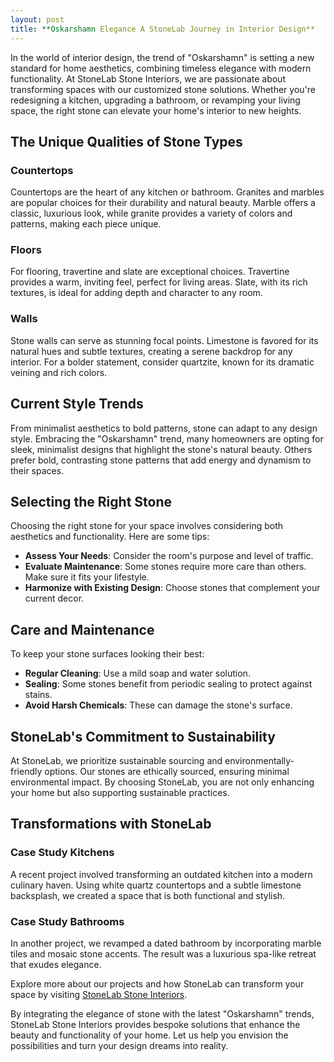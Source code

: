 ```yaml
---
layout: post
title: **Oskarshamn Elegance A StoneLab Journey in Interior Design**
---
```



In the world of interior design, the trend of "Oskarshamn" is setting a new standard for home aesthetics, combining timeless elegance with modern functionality. At StoneLab Stone Interiors, we are passionate about transforming spaces with our customized stone solutions. Whether you're redesigning a kitchen, upgrading a bathroom, or revamping your living space, the right stone can elevate your home's interior to new heights.

## The Unique Qualities of Stone Types

### Countertops

Countertops are the heart of any kitchen or bathroom. Granites and marbles are popular choices for their durability and natural beauty. Marble offers a classic, luxurious look, while granite provides a variety of colors and patterns, making each piece unique.

### Floors

For flooring, travertine and slate are exceptional choices. Travertine provides a warm, inviting feel, perfect for living areas. Slate, with its rich textures, is ideal for adding depth and character to any room.

### Walls

Stone walls can serve as stunning focal points. Limestone is favored for its natural hues and subtle textures, creating a serene backdrop for any interior. For a bolder statement, consider quartzite, known for its dramatic veining and rich colors.

## Current Style Trends

From minimalist aesthetics to bold patterns, stone can adapt to any design style. Embracing the "Oskarshamn" trend, many homeowners are opting for sleek, minimalist designs that highlight the stone's natural beauty. Others prefer bold, contrasting stone patterns that add energy and dynamism to their spaces.

## Selecting the Right Stone

Choosing the right stone for your space involves considering both aesthetics and functionality. Here are some tips:

- **Assess Your Needs**: Consider the room's purpose and level of traffic.
- **Evaluate Maintenance**: Some stones require more care than others. Make sure it fits your lifestyle.
- **Harmonize with Existing Design**: Choose stones that complement your current decor.

## Care and Maintenance

To keep your stone surfaces looking their best:

- **Regular Cleaning**: Use a mild soap and water solution.
- **Sealing**: Some stones benefit from periodic sealing to protect against stains.
- **Avoid Harsh Chemicals**: These can damage the stone's surface.

## StoneLab's Commitment to Sustainability

At StoneLab, we prioritize sustainable sourcing and environmentally-friendly options. Our stones are ethically sourced, ensuring minimal environmental impact. By choosing StoneLab, you are not only enhancing your home but also supporting sustainable practices.

## Transformations with StoneLab

### Case Study Kitchens

A recent project involved transforming an outdated kitchen into a modern culinary haven. Using white quartz countertops and a subtle limestone backsplash, we created a space that is both functional and stylish.

### Case Study Bathrooms

In another project, we revamped a dated bathroom by incorporating marble tiles and mosaic stone accents. The result was a luxurious spa-like retreat that exudes elegance.

Explore more about our projects and how StoneLab can transform your space by visiting [StoneLab Stone Interiors](https://stonelab.se).

By integrating the elegance of stone with the latest "Oskarshamn" trends, StoneLab Stone Interiors provides bespoke solutions that enhance the beauty and functionality of your home. Let us help you envision the possibilities and turn your design dreams into reality.